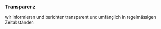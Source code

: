 ### Transparenz
wir informieren und berichten transparent und umfänglich in regelmässigen Zeitabständen
